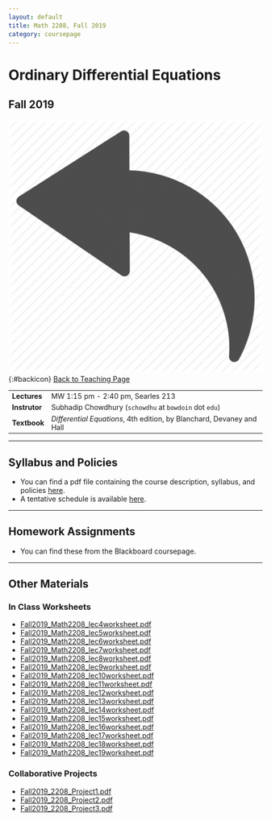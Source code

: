 ```yaml
---
layout: default
title: Math 2208, Fall 2019
category: coursepage
---
```


# Ordinary Differential Equations
## Fall 2019
<div class="backlink">
 
  ![Back](/resources/back.png){:#backicon} [Back to Teaching Page](/teaching/courses) 
</div>  


|||
|---|---|
| **Lectures** | MW	1:15 pm - 2:40 pm, Searles 213 |
| **Instrutor**| Subhadip Chowdhury (`schowdhu` at `bowdoin` dot `edu`)|
| **Textbook**| _Differential Equations_, 4th edition, by Blanchard, Devaney and Hall |


---
## Syllabus and Policies 

+ You can find a pdf file containing the course description, syllabus, and policies [here](Fall2019_2208_Syllabus.pdf). 
+ A tentative schedule is available [here](F2019.pdf).


---

## Homework Assignments

+ You can find these from the Blackboard coursepage.

---

## Other Materials

### In Class Worksheets

+ [Fall2019_Math2208_lec4worksheet.pdf](Fall2019_Math2208_lec4worksheet.pdf) 
+ [Fall2019_Math2208_lec5worksheet.pdf](Fall2019_Math2208_lec5worksheet.pdf) 
+ [Fall2019_Math2208_lec6worksheet.pdf](Fall2019_Math2208_lec6worksheet.pdf) 
+ [Fall2019_Math2208_lec7worksheet.pdf](Fall2019_Math2208_lec7worksheet.pdf) 
+ [Fall2019_Math2208_lec8worksheet.pdf](Fall2019_Math2208_lec8worksheet.pdf) 
+ [Fall2019_Math2208_lec9worksheet.pdf](Fall2019_Math2208_lec9worksheet.pdf) 
+ [Fall2019_Math2208_lec10worksheet.pdf](Fall2019_Math2208_lec10worksheet.pdf) 
+ [Fall2019_Math2208_lec11worksheet.pdf](Fall2019_Math2208_lec11worksheet.pdf) 
+ [Fall2019_Math2208_lec12worksheet.pdf](Fall2019_Math2208_lec12worksheet.pdf) 
+ [Fall2019_Math2208_lec13worksheet.pdf](Fall2019_Math2208_lec13worksheet.pdf) 
+ [Fall2019_Math2208_lec14worksheet.pdf](Fall2019_Math2208_lec14worksheet.pdf) 
+ [Fall2019_Math2208_lec15worksheet.pdf](Fall2019_Math2208_lec15worksheet.pdf) 
+ [Fall2019_Math2208_lec16worksheet.pdf](Fall2019_Math2208_lec16worksheet.pdf) 
+ [Fall2019_Math2208_lec17worksheet.pdf](Fall2019_Math2208_lec17worksheet.pdf) 
+ [Fall2019_Math2208_lec18worksheet.pdf](Fall2019_Math2208_lec18worksheet.pdf) 
+ [Fall2019_Math2208_lec19worksheet.pdf](Fall2019_Math2208_lec19worksheet.pdf) 

### Collaborative Projects

+ [Fall2019_2208_Project1.pdf](Fall2019_2208_Project1.pdf) 
+ [Fall2019_2208_Project2.pdf](Fall2019_2208_Project2.pdf) 
+ [Fall2019_2208_Project3.pdf](Fall2019_2208_Project3.pdf) 